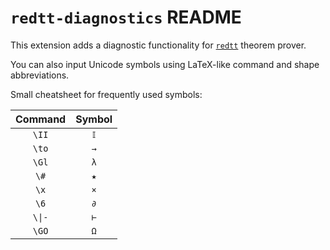 # `redtt-diagnostics` README

This extension adds a diagnostic functionality for [`redtt`] theorem prover.

You can also input Unicode symbols using LaTeX-like command and shape abbreviations.

Small cheatsheet for frequently used symbols:

| Command | Symbol |
| :-----: | :----: |
| `\II`   | `𝕀`   |
| `\to`   | `→`    |
| `\Gl`   | `λ`    |
| `\#`    | `★`    |
| `\x`    | `×`    |
| `\6`    | `∂`    |
| `\\|-`  | `⊢`    |
| `\GO`   | `Ω`    |

[`redtt`]: https://github.com/RedPRL/redtt
